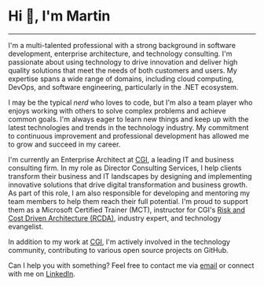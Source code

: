 <!--
context:
- https://www.linkedin.com/in/martin-stuehmer/
- https://github.com/samtrion
- https://www.cgi.com/de/de/experts/martin-stuehmer
- https://learn.microsoft.com/en-us/users/martinstuehmer/transcript/vjz8mfely98jjzx

helpful-links:
- https://github.com/ikatyang/emoji-cheat-sheet
-->
# Hi :wave:, I'm Martin
---

I'm a multi-talented professional with a strong background in software development, enterprise architecture, and technology consulting. I'm passionate about using technology to drive innovation and deliver high quality solutions that meet the needs of both customers and users. My expertise spans a wide range of domains, including cloud computing, DevOps, and software engineering, particularly in the .NET ecosystem.

I may be the typical *nerd* who loves to code, but I'm also a team player who enjoys working with others to solve complex problems and achieve common goals. I'm always eager to learn new things and keep up with the latest technologies and trends in the technology industry. My commitment to continuous improvement and professional development has allowed me to grow and succeed in my career.

I'm currently an Enterprise Architect at [CGI](https://www.cgi.com/), a leading IT and business consulting firm. In my role as Director Consulting Services, I help clients transform their business and IT landscapes by designing and implementing innovative solutions that drive digital transformation and business growth. As part of this role, I am also responsible for developing and mentoring my team members to help them reach their full potential. I'm proud to support them as a Microsoft Certified Trainer (MCT), instructor for CGI's [Risk and Cost Driven Architecture (RCDA)](https://www.cgi.com/de/de/solutions/rcda-agile-architektur), industry expert, and technology evangelist.

In addition to my work at [CGI](https://www.cgi.com/), I'm actively involved in the technology community, contributing to various open source projects on GitHub.

Can I help you with something? Feel free to contact me via [email](mailto:me@samtrion.net) or connect with me on [LinkedIn](https://www.linkedin.com/in/martin-stuehmer/).

<!--
## My current blog posts 

<table align="center">
    <thead>
        <tr>
            <th>English blog postings</th>
            <th>German blog postings</th>
        </tr>
    </thead>
    <tbody>
        <tr>
            <td>
                <a href="https://daily-devops.net/en/" title="Daily DevOps & .NET - English Feed">
                    <img src="metrics.dailydevops.en.rss.svg" alt="Daily DevOps & .NET - English Feed" title="Daily DevOps & .NET - English Feed" />
                </a>
            </td>
            <td>
                <a href="https://daily-devops.net/de/" title="Daily DevOps & .NET - German Feed">
                    <img src="metrics.dailydevops.de.rss.svg" alt="Daily DevOps & .NET - German Feed" title="Daily DevOps & .NET - German Feed" />
                </a>
            </td>
        </tr>
    </tbody>
</table>

- Updating my personal website with examples of my work on <a href="https://samtrion.net">samtrion.net</a>

![Stats](https://github-readme-stats.vercel.app/api?username=samtrion&show_icons=true&count_private=true)
-->
